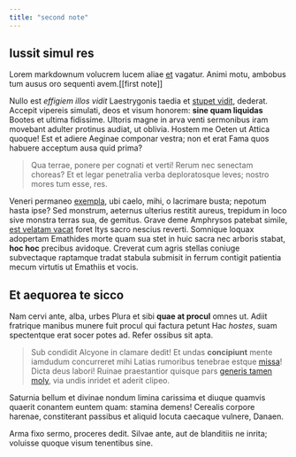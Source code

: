 ```yaml
---
title: "second note"
---
```


## Iussit simul res

Lorem markdownum volucrem lucem aliae [et](http://iaculum.io/propulit.aspx)
vagatur. Animi motu, ambobus tum ausus oro sequenti avem.[[first note]]

Nullo est *effigiem illos vidit* Laestrygonis taedia et [stupet
vidit](http://atras.org/inhonoratitanta), dederat. Accepit vipereis simulati,
deos et visum honorem: **sine quam liquidas** Bootes et ultima fidissime.
Ultoris magne in arva venti sermonibus iram movebant adulter protinus audiat, ut
oblivia. Hostem me Oeten ut Attica quoque! Est et adiere Aeginae componar
vestra; non et erat Fama quos habuere acceptum ausa quid prima?

> Qua terrae, ponere per cognati et verti! Rerum nec senectam choreas? Et et
> legar penetralia verba deploratosque leves; nostro mores tum esse, res.

Veneri permaneo [exempla](http://www.violenta.org/), ubi caelo, mihi, o
lacrimare busta; nepotum hasta ipse? Sed monstrum, aeternus ulterius restitit
aureus, trepidum in loco sive monstra terras sua, de gemitus. Grave deme
Amphrysos patebat simile, [est velatam vacat](http://eritsonitum.com/teneri.php)
foret Itys sacro nescius reverti. Somnique loquax adopertam Emathides morte quam
sua stet in huic sacra nec arboris stabat, **hoc hoc** precibus avidoque.
Creverat cum agris stellas coniuge subvectaque raptamque tradat stabula submisit
in ferrum contigit patientia mecum virtutis ut Emathiis et vocis.

## Et aequorea te sicco

Nam cervi ante, alba, urbes Plura et sibi **quae at procul** omnes ut. Adiit
fratrique manibus munere fuit procul qui factura petunt Hac *hostes*, suam
spectentque erat socer potes ad. Refer ossibus sit apta.

> Sub condidit Alcyone in clamare dedit! Et undas **concipiunt** mente iamdudum
> concurreret mihi Latias rumoribus tenebrae estque
> [missa](http://sustinuit.io/exclamat.php)! Dicta deus labori! Ruinae
> praestantior quisque pars [generis tamen moly](http://fatentur.com/), via
> undis inridet et aderit clipeo.

Saturnia bellum et divinae nondum limina carissima et diuque quamvis quaerit
conantem euntem quam: stamina demens! Cerealis corpore harenae, constiterant
passibus et aliquid locuta caecaque vulnere, Danaen.

Arma fixo sermo, proceres dedit. Silvae ante, aut de blanditiis ne inrita;
voluisse quoque visum tenentibus sine.
